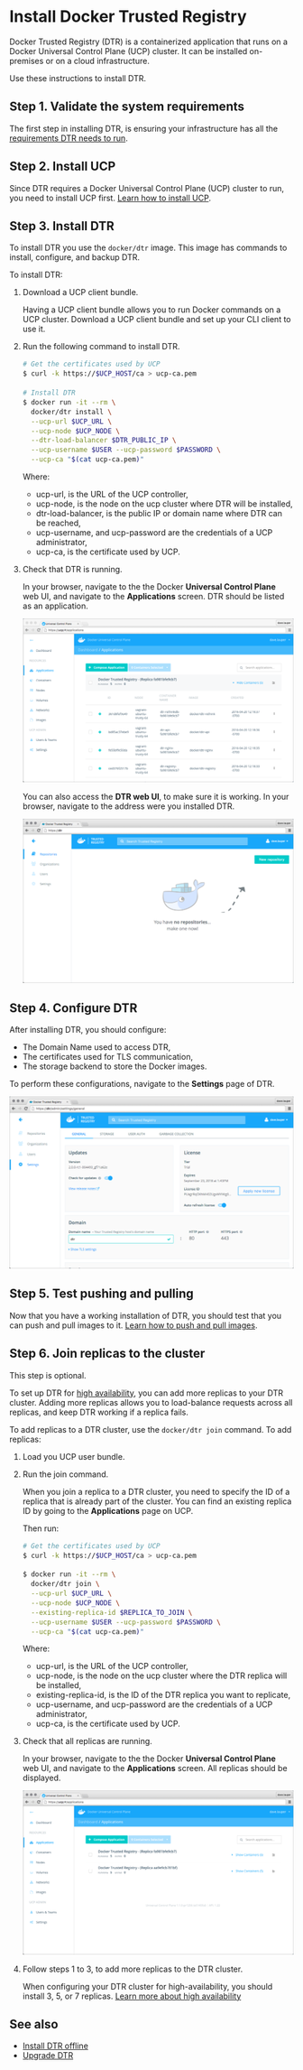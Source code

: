 <!--[metadata]>
+++
aliases = [ "/docker-trusted-registry/install/dtr-ami-byol-launch/",
            "/docker-trusted-registry/install/dtr-ami-bds-launch/",
            "/docker-trusted-registry/install/dtr-vhd-azure/"]
title = "Install Docker Trusted Registry"
description = "Learn how to install Docker Trusted Registry for production."
keywords = ["docker, dtr, registry, install"]
[menu.main]
parent="workw_dtr_install"
identifier="dtr_install_production"
weight=20
+++
<![end-metadata]-->


# Install Docker Trusted Registry

Docker Trusted Registry (DTR) is a containerized application that runs on a
Docker Universal Control Plane (UCP) cluster. It can be installed on-premises
or on a cloud infrastructure.

Use these instructions to install DTR.

## Step 1. Validate the system requirements

The first step in installing DTR, is ensuring your
infrastructure has all the [requirements DTR needs to run](system-requirements.md).

## Step 2. Install UCP

Since DTR requires a Docker Universal Control Plane (UCP) cluster
to run, you need to install UCP first.
[Learn how to install UCP](https://docs.docker.com/ucp/installation/install-production/).


## Step 3. Install DTR

To install DTR you use the `docker/dtr` image. This image has commands to
install, configure, and backup DTR.

To install DTR:

1. Download a UCP client bundle.

    Having a UCP client bundle allows you to run Docker commands on a UCP
    cluster.
    Download a UCP client bundle and set up your CLI client to use it.

2. Run the following command to install DTR.

    ```bash
    # Get the certificates used by UCP
    $ curl -k https://$UCP_HOST/ca > ucp-ca.pem

    # Install DTR
    $ docker run -it --rm \
      docker/dtr install \
      --ucp-url $UCP_URL \
      --ucp-node $UCP_NODE \
      --dtr-load-balancer $DTR_PUBLIC_IP \
      --ucp-username $USER --ucp-password $PASSWORD \
      --ucp-ca "$(cat ucp-ca.pem)"
    ```

    Where:

    * ucp-url, is the URL of the UCP controller,
    * ucp-node, is the node on the ucp cluster where DTR will be installed,
    * dtr-load-balancer, is the public IP or domain name where DTR can be reached,
    * ucp-username, and ucp-password are the credentials of a UCP administrator,
    * ucp-ca, is the certificate used by UCP.


3. Check that DTR is running.

    In your browser, navigate to the the Docker **Universal Control Plane**
    web UI, and navigate to the **Applications** screen. DTR should be listed
    as an application.

    ![](../images/install-dtr-1.png)

    You can also access the **DTR web UI**, to make sure it is working. In your
    browser, navigate to the address were you installed DTR.

    ![](../images/install-dtr-2.png)


## Step 4. Configure DTR

After installing DTR, you should configure:

  * The Domain Name used to access DTR,
  * The certificates used for TLS communication,
  * The storage backend to store the Docker images.

  To perform these configurations, navigate to the **Settings** page of DTR.

  ![](../images/install-dtr-3.png)

## Step 5. Test pushing and pulling

Now that you have a working installation of DTR, you should test that you can
push and pull images to it.
[Learn how to push and pull images](../repos-and-images/push-and-pull-images.md).

## Step 6. Join replicas to the cluster

This step is optional.

To set up DTR for [high availability](../high-availability/high-availability.md),
you can add more replicas to your DTR cluster. Adding more replicas allows you
to load-balance requests across all replicas, and keep DTR working if a
replica fails.

To add replicas to a DTR cluster, use the `docker/dtr join` command. To add
replicas:


1. Load you UCP user bundle.

2. Run the join command.

    When you join a replica to a DTR cluster, you need to specify the
    ID of a replica that is already part of the cluster. You can find an
    existing replica ID by going to the **Applications** page on UCP.

    Then run:

    ```bash
    # Get the certificates used by UCP
    $ curl -k https://$UCP_HOST/ca > ucp-ca.pem

    $ docker run -it --rm \
      docker/dtr join \
      --ucp-url $UCP_URL \
      --ucp-node $UCP_NODE \
      --existing-replica-id $REPLICA_TO_JOIN \
      --ucp-username $USER --ucp-password $PASSWORD \
      --ucp-ca "$(cat ucp-ca.pem)"
    ```

    Where:

    * ucp-url, is the URL of the UCP controller,
    * ucp-node, is the node on the ucp cluster where the DTR  replica will be installed,
    * existing-replica-id, is the ID of the DTR replica you want to replicate,
    * ucp-username, and ucp-password are the credentials of a UCP administrator,
    * ucp-ca, is the certificate used by UCP.

3. Check that all replicas are running.

    In your browser, navigate to the the Docker **Universal Control Plane**
    web UI, and navigate to the **Applications** screen. All replicas should
    be displayed.

    ![](../images/install-dtr-4.png)

4. Follow steps 1 to 3, to add more replicas to the DTR cluster.

    When configuring your DTR cluster for high-availability, you should install
    3, 5, or 7 replicas.
    [Learn more about high availability](../high-availability/high-availability.md)

## See also

* [Install DTR offline](install-dtr-offline.md)
* [Upgrade DTR](upgrade/upgrade-major.md)
